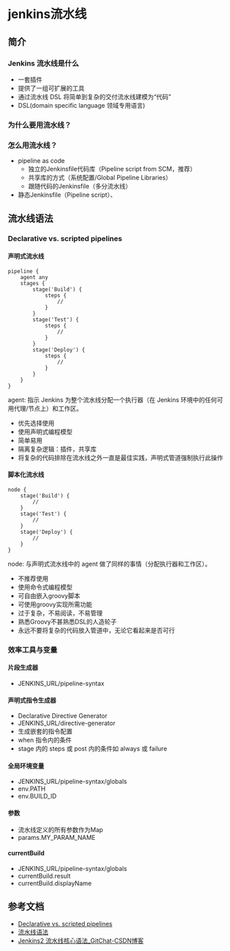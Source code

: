 # jenkins流水线

## 简介

### Jenkins 流水线是什么

- 一套插件
- 提供了一组可扩展的工具
- 通过流水线 DSL 将简单到复杂的交付流水线建模为“代码”
- DSL(domain specific language 领域专用语言)

### 为什么要用流水线？

### 怎么用流水线？

- pipeline as code
  - 独立的Jenkinsfile代码库（Pipeline script from SCM，推荐）
  - 共享库的方式（系统配置/Global Pipeline Libraries）
  - 跟随代码的Jenkinsfile（多分流水线）
- 静态Jenkinsfile（Pipeline script）、

## 流水线语法

### Declarative vs. scripted pipelines

#### 声明式流水线

```pipeline
pipeline {
    agent any
    stages {
        stage('Build') {
            steps {
                //
            }
        }
        stage('Test') {
            steps {
                //
            }
        }
        stage('Deploy') {
            steps {
                //
            }
        }
    }
}
```

agent: 指示 Jenkins 为整个流水线分配一个执行器（在 Jenkins 环境中的任何可用代理/节点上）和工作区。

- 优先选择使用
- 使用声明式编程模型
- 简单易用
- 隔离复杂逻辑：插件，共享库
- 将复杂的代码排除在流水线之外一直是最佳实践，声明式管道强制执行此操作

#### 脚本化流水线

```pipeline
node {
    stage('Build') {
        //
    }
    stage('Test') {
        //
    }
    stage('Deploy') {
        //
    }
}
```

node: 与声明式流水线中的 agent 做了同样的事情（分配执行器和工作区）。

- 不推荐使用
- 使用命令式编程模型
- 可自由嵌入groovy脚本
- 可使用groovy实现所需功能
- 过于复杂，不易阅读，不易管理
- 熟悉Groovy不甚熟悉DSL的人造轮子
- 永远不要将复杂的代码放入管道中，无论它看起来是否可行

### 效率工具与变量

#### 片段生成器

- JENKINS_URL/pipeline-syntax

#### 声明式指令生成器

- Declarative Directive Generator
- JENKINS_URL/directive-generator
- 生成嵌套的指令配置
- when 指令内的条件
- stage 内的 steps 或 post 内的条件如 always 或 failure

#### 全局环境变量

- JENKINS_URL/pipeline-syntax/globals
- env.PATH
- env.BUILD_ID

#### 参数

- 流水线定义的所有参数作为Map
- params.MY_PARAM_NAME

#### currentBuild

- JENKINS_URL/pipeline-syntax/globals
- currentBuild.result
- currentBuild.displayName

## 参考文档

- [Declarative vs. scripted pipelines](https://www.theserverside.com/answer/Declarative-vs-scripted-pipelines-Whats-the-difference)
- [流水线语法](https://www.jenkins.io/zh/doc/book/pipeline/syntax/)
- [Jenkins2 流水线核心语法_GitChat-CSDN博客](https://blog.csdn.net/valada/article/details/104272154)